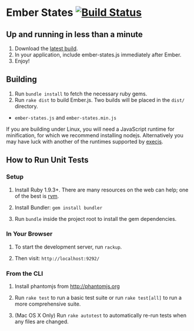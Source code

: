 # Ember States [![Build Status](https://travis-ci.org/emberjs/ember-states.png)](https://travis-ci.org/emberjs/ember-states)

## Up and running in less than a minute

1. Download the [latest build](http://builds.emberjs.com/ember-states/latest/ember-states.js).
2. In your application, include ember-states.js immediately after Ember.
3. Enjoy!

## Building

1. Run `bundle install` to fetch the necessary ruby gems.
2. Run `rake dist` to build Ember.js. Two builds will be placed in the `dist/` directory.
  * `ember-states.js` and `ember-states.min.js`

If you are building under Linux, you will need a JavaScript runtime for
minification, for which we recommend installing nodejs.  Alternatively
you may have luck with another of the runtimes supported by
[execjs](https://github.com/sstephenson/execjs).

## How to Run Unit Tests

### Setup

1. Install Ruby 1.9.3+. There are many resources on the web can help;
one of the best is [rvm](https://rvm.io/).

2. Install Bundler: `gem install bundler`

3. Run `bundle` inside the project root to install the gem dependencies.

### In Your Browser

1. To start the development server, run `rackup`.

2. Then visit: `http://localhost:9292/`

### From the CLI

1. Install phantomjs from http://phantomjs.org

2. Run `rake test` to run a basic test suite or run `rake test[all]` to
   run a more comprehensive suite.

3. (Mac OS X Only) Run `rake autotest` to automatically re-run tests
   when any files are changed.
